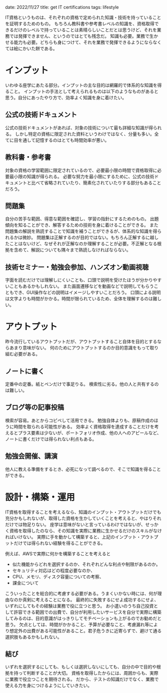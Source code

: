 date: 2022/11/27
title: get IT certifications
tags: lifestyle

IT資格というものは、それぞれの資格で定められた知識・技術を持っていることを証明するためのもの。
もちろん教科書や参考書レベルの知識を、資格取得できるだけのレベルで持っていることは素晴らしいことだとは思うけど、それを業務では発揮できません、というのではとても残念だ。
知識も必要。業務で生かせる能力も必要。どちらも身につけて、それを業務で発揮できるようにならなくては絵にかいた餅である。

# インプット

いわゆる座学にあたる部分。インプットの主な目的は網羅的で体系的な知識を得ること。
インプットの手法として考えられるものは以下のようなものがあると思う。自分にあったやり方で、効率よく知識を身に着けたい。

## 公式の技術ドキュメント

公式の技術ドキュメントがあれば、対象の技術について最も詳細な知識が得られる。
しかし特定の資格に限定された資料というわけではなく、分量も多い。全てに目を通して記憶するのはとても時間効率が悪い。

## 教科書・参考書

対象の資格の学習範囲に限定されているので、必要最小限の時間で資格取得に必要最小限の知識が得られる。
必要な努力を最小限にするために、公式の技術ドキュメントと比べて省略されていたり、簡素化されていたりする部分もあることだろう。

## 問題集

自分の苦手な範囲、得意な範囲を確認し、学習の指針にするためのもの。
出題傾向を知ることができ、解答するための技術を身に着けることができる。
また問題集の解説を熟読することで知識を補うことができるが、体系的な知識を得られるかは微妙。
問題集は正解するのが目的ではない。もちろん正解するに越したことはないけど、なぜそれが正解なのか理解することが必要。不正解となる根拠を含めて、解説についても隅々まで熟読しなければならない。

## 技術セミナー・勉強会参加、ハンズオン動画視聴

字面を読むだけでは理解しにくいことも、口頭で説明を受けたほうが分かりやすいこともあるかもしれない。
また画面遷移などを動画などで説明してもらうこともでき、GUI操作などの説明はイメージしやすいことだろう。
口頭による説明は文字よりも時間がかかる。時間が限られているため、全体を理解するのは難しい。

# アウトプット

昨今流行しているアウトプットだが、アウトプットすること自体を目的とするならあまり意味がない。
何のためにアウトプットするのか目的意識をもって取り組む必要がある。

## ノートに書く

定番中の定番。紙とペンだけで事足りる。
検索性に劣る。他の人と共有するのは難しい。

## ブログ等の記事投稿

検索が容易。あとからコピペして活用できる。
勉強自体よりも、原稿作成のほうに時間を取られる可能性がある。
効率よく資格取得を達成することだけを考えるとプラス要素は少ないが、ポートフォリオ作成、他の人へのアピールなど、ノートに書くだけでは得られない利点もある。

## 勉強会開催、講演

他人に教える準備をするとき、必死になって調べるので、そこで知識を得ることができる。

# 設計・構築・運用

IT資格を取得することを考えるなら、知識のインプット・アウトプットだけでも充分かもしれないが、取得した資格を生かしていくことを考えると、やはりそれだけでは物足りない。
座学は意味がないと言っているわけではないが、せっかく資格を取得したのなら、その知識を実際に業務に生かせるだけのスキルがなければいけない。
実際に手を動かして構築すると、上記のインプット・アウトプットだけでは得られない経験を得ることができる。

例えば、AWSで実際に何かを構築することを考えると

- 似た機能からどれを選択するのか、それぞれどんな利点や制限があるのか。
- セキュリティ対応はどの程度必要なのか、
- CPU、メモリ、ディスク容量についての考察、
- 課金について

こういったことを総合的に考慮する必要がある。うまくいかない時には、何が理由なのか真剣に考えることになる。
最終的に失敗するにせよ成功するにせよ、いずれにしてもその経験は業務で役に立つと思う。
お小遣いのうち自己投資として許容できる範囲での出費で、自分が利用したいサービスを自分で実際に構築してみるのは、目的意識がはっきりしてモチベーションも上がるのでお勧めだと思う。
欠点としては、時間がかかること、予算が必要なこと、考慮漏れ等により想定外の出費がある可能性があること。君子危うきに近寄らずで、避けて通る選択肢もあるかもしれない。

## 結び

いずれを選択するにしても、もしくは選択しないにしても、自分の中で目的や根拠を持って判断することが大切。
資格を取得したからには、周囲からも、実際に業務で役立つことを期待される。
だから、テストの知識だけでなく、業務で使える力を身につけるようにしていきたい。
